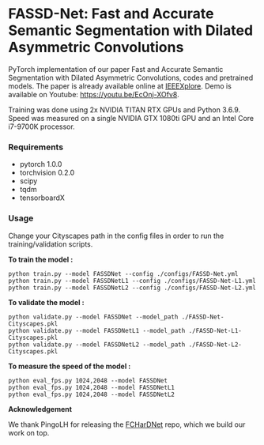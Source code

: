 # FASSD-Net: Fast and Accurate Semantic Segmentation with Dilated Asymmetric Convolutions

PyTorch implementation of our paper Fast and Accurate Semantic Segmentation with Dilated Asymmetric Convolutions, codes and pretrained models.
The paper is already available online at [IEEEXplore](https://ieeexplore.ieee.org/document/9413176).
Demo is available on Youtube: https://youtu.be/EcOnj-XOfv8.


Training was done using 2x NVIDIA TITAN RTX GPUs and Python 3.6.9.
Speed was measured on a single NVIDIA GTX 1080ti GPU and an Intel Core i7-9700K processor.

### Requirements
* pytorch 1.0.0
* torchvision 0.2.0
* scipy
* tqdm
* tensorboardX

### Usage

Change your Cityscapes path in the config files in order to run the training/validation scripts.

**To train the model :**

```
python train.py --model FASSDNet --config ./configs/FASSD-Net.yml
python train.py --model FASSDNetL1 --config ./configs/FASSD-Net-L1.yml
python train.py --model FASSDNetL2 --config ./configs/FASSD-Net-L2.yml
```

**To validate the model :**

```
python validate.py --model FASSDNet --model_path ./FASSD-Net-Cityscapes.pkl
python validate.py --model FASSDNetL1 --model_path ./FASSD-Net-L1-Cityscapes.pkl
python validate.py --model FASSDNetL2 --model_path ./FASSD-Net-L2-Cityscapes.pkl
```

**To measure the speed of the model :**

```
python eval_fps.py 1024,2048 --model FASSDNet
python eval_fps.py 1024,2048 --model FASSDNetL1
python eval_fps.py 1024,2048 --model FASSDNetL2
```

**Acknowledgement**

We thank PingoLH for releasing the [FCHarDNet](https://github.com/PingoLH/FCHarDNet) repo, which we build our work on top.
